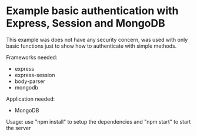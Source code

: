 # Example basic authentication with Express, Session and MongoDB

This example was does not have any security concern, was used with
only basic functions just to show how to authenticate with simple
methods.

Frameworks needed:
 - express
 - express-session
 - body-parser
 - mongodb

Application needed:
 - MongoDB

Usage:
use "npm install" to setup the dependencies
and "npm start" to start the server